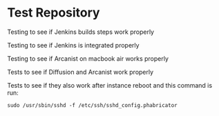 # Test Repository

Testing to see if Jenkins builds steps work properly

Testing to see if Jenkins is integrated properly

Testing to see if Arcanist on macbook air works properly

Tests to see if Diffusion and Arcanist work properly

Tests to see if they also work after instance reboot and this command is run:

`sudo /usr/sbin/sshd -f /etc/ssh/sshd_config.phabricator`

